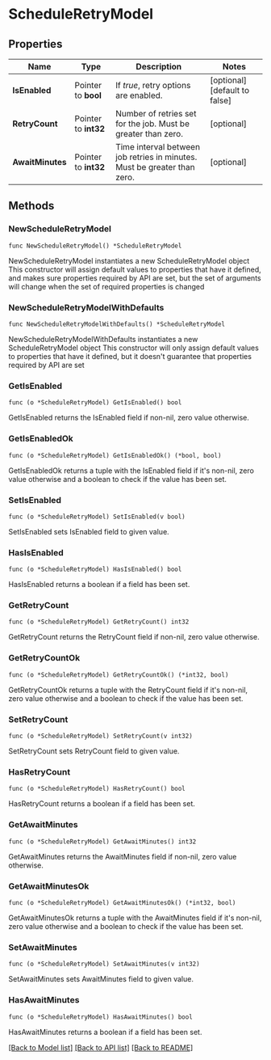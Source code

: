 # ScheduleRetryModel

## Properties

Name | Type | Description | Notes
------------ | ------------- | ------------- | -------------
**IsEnabled** | Pointer to **bool** | If *true*, retry options are enabled. | [optional] [default to false]
**RetryCount** | Pointer to **int32** | Number of retries set for the job. Must be greater than zero. | [optional] 
**AwaitMinutes** | Pointer to **int32** | Time interval between job retries in minutes. Must be greater than zero. | [optional] 

## Methods

### NewScheduleRetryModel

`func NewScheduleRetryModel() *ScheduleRetryModel`

NewScheduleRetryModel instantiates a new ScheduleRetryModel object
This constructor will assign default values to properties that have it defined,
and makes sure properties required by API are set, but the set of arguments
will change when the set of required properties is changed

### NewScheduleRetryModelWithDefaults

`func NewScheduleRetryModelWithDefaults() *ScheduleRetryModel`

NewScheduleRetryModelWithDefaults instantiates a new ScheduleRetryModel object
This constructor will only assign default values to properties that have it defined,
but it doesn't guarantee that properties required by API are set

### GetIsEnabled

`func (o *ScheduleRetryModel) GetIsEnabled() bool`

GetIsEnabled returns the IsEnabled field if non-nil, zero value otherwise.

### GetIsEnabledOk

`func (o *ScheduleRetryModel) GetIsEnabledOk() (*bool, bool)`

GetIsEnabledOk returns a tuple with the IsEnabled field if it's non-nil, zero value otherwise
and a boolean to check if the value has been set.

### SetIsEnabled

`func (o *ScheduleRetryModel) SetIsEnabled(v bool)`

SetIsEnabled sets IsEnabled field to given value.

### HasIsEnabled

`func (o *ScheduleRetryModel) HasIsEnabled() bool`

HasIsEnabled returns a boolean if a field has been set.

### GetRetryCount

`func (o *ScheduleRetryModel) GetRetryCount() int32`

GetRetryCount returns the RetryCount field if non-nil, zero value otherwise.

### GetRetryCountOk

`func (o *ScheduleRetryModel) GetRetryCountOk() (*int32, bool)`

GetRetryCountOk returns a tuple with the RetryCount field if it's non-nil, zero value otherwise
and a boolean to check if the value has been set.

### SetRetryCount

`func (o *ScheduleRetryModel) SetRetryCount(v int32)`

SetRetryCount sets RetryCount field to given value.

### HasRetryCount

`func (o *ScheduleRetryModel) HasRetryCount() bool`

HasRetryCount returns a boolean if a field has been set.

### GetAwaitMinutes

`func (o *ScheduleRetryModel) GetAwaitMinutes() int32`

GetAwaitMinutes returns the AwaitMinutes field if non-nil, zero value otherwise.

### GetAwaitMinutesOk

`func (o *ScheduleRetryModel) GetAwaitMinutesOk() (*int32, bool)`

GetAwaitMinutesOk returns a tuple with the AwaitMinutes field if it's non-nil, zero value otherwise
and a boolean to check if the value has been set.

### SetAwaitMinutes

`func (o *ScheduleRetryModel) SetAwaitMinutes(v int32)`

SetAwaitMinutes sets AwaitMinutes field to given value.

### HasAwaitMinutes

`func (o *ScheduleRetryModel) HasAwaitMinutes() bool`

HasAwaitMinutes returns a boolean if a field has been set.


[[Back to Model list]](../README.md#documentation-for-models) [[Back to API list]](../README.md#documentation-for-api-endpoints) [[Back to README]](../README.md)


